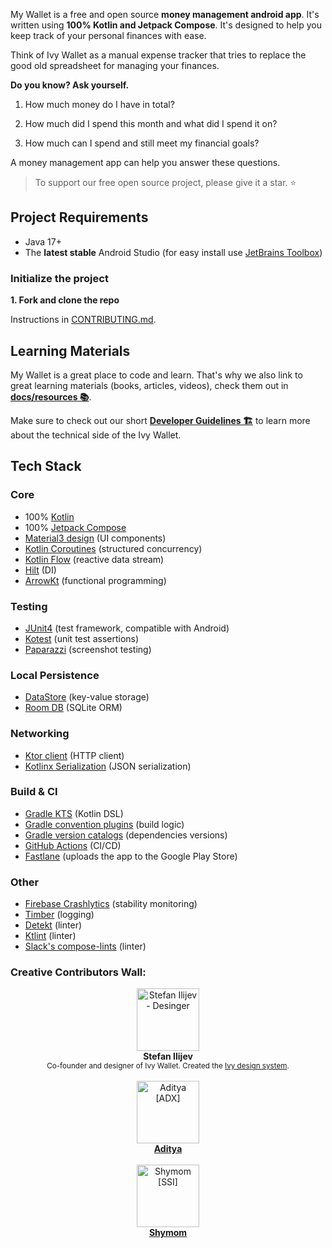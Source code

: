 My Wallet is a free and open source **money management android app**. It's written using **100% Kotlin and Jetpack Compose**. It's designed to help you keep track of your personal finances with ease.

Think of Ivy Wallet as a manual expense tracker that tries to replace the good old spreadsheet for managing your finances.

**Do you know? Ask yourself.**

1) How much money do I have in total?

2) How much did I spend this month and what did I spend it on?

3) How much can I spend and still meet my financial goals?

A money management app can help you answer these questions.

> To support our free open source project, please give it a star. ⭐

## Project Requirements

- Java 17+
- The **latest stable** Android Studio (for easy install use [JetBrains Toolbox](https://www.jetbrains.com/toolbox-app/))

### Initialize the project

**1. Fork and clone the repo**

Instructions in [CONTRIBUTING.md](./CONTRIBUTING.md).

## Learning Materials

My Wallet is a great place to code and learn. That's why we also link to great learning materials (books, articles, videos), check them out in **[docs/resources 📚](docs/resources/)**.

Make sure to check out our short **[Developer Guidelines 🏗️](docs/Guidelines.md)** to learn more about the technical side of the Ivy Wallet.

## Tech Stack

### Core

- 100% [Kotlin](https://kotlinlang.org/)
- 100% [Jetpack Compose](https://developer.android.com/jetpack/compose)
- [Material3 design](https://m3.material.io/) (UI components)
- [Kotlin Coroutines](https://kotlinlang.org/docs/coroutines-overview.html) (structured concurrency)
- [Kotlin Flow](https://kotlinlang.org/docs/flow.html) (reactive data stream)
- [Hilt](https://dagger.dev/hilt/) (DI)
- [ArrowKt](https://arrow-kt.io/) (functional programming)


### Testing
- [JUnit4](https://github.com/junit-team/junit4) (test framework, compatible with Android)
- [Kotest](https://kotest.io/) (unit test assertions)
- [Paparazzi](https://github.com/cashapp/paparazzi) (screenshot testing)

### Local Persistence
- [DataStore](https://developer.android.com/topic/libraries/architecture/datastore) (key-value storage)
- [Room DB](https://developer.android.com/training/data-storage/room) (SQLite ORM)

### Networking
- [Ktor client](https://ktor.io/docs/getting-started-ktor-client.html) (HTTP client)
- [Kotlinx Serialization](https://github.com/Kotlin/kotlinx.serialization) (JSON serialization)

### Build & CI
- [Gradle KTS](https://docs.gradle.org/current/userguide/kotlin_dsl.html) (Kotlin DSL)
- [Gradle convention plugins](https://docs.gradle.org/current/samples/sample_convention_plugins.html) (build logic)
- [Gradle version catalogs](https://developer.android.com/build/migrate-to-catalogs) (dependencies versions)
- [GitHub Actions](https://github.com/Ivy-Apps/ivy-wallet/actions) (CI/CD)
- [Fastlane](https://fastlane.tools/) (uploads the app to the Google Play Store)

### Other
- [Firebase Crashlytics](https://firebase.google.com/products/crashlytics) (stability monitoring)
- [Timber](https://github.com/JakeWharton/timber) (logging)
- [Detekt](https://github.com/detekt/detekt) (linter)
- [Ktlint](https://github.com/pinterest/ktlint) (linter)
- [Slack's compose-lints](https://slackhq.github.io/compose-lints/) (linter)


### Creative Contributors Wall:

<!-- <div align="center">
  <a href="URL_TO_CONTRIBUTION">
    <img src="URL_TO_PERSONS_PHOTO" width="100px;" alt="PERSON'S PHOTO"/><br>
    <strong>USERNAME</strong><br>
    <small>MESSAGE_FOR_THEIR_CONTRIBUTION</small>
  </a>
</div> -->

<div style="text-align: center">
    <img src="https://avatars.githubusercontent.com/u/62771583?v=4" width="100px;" alt="Stefan Ilijev - Desinger"/><br>
    <strong>Stefan Ilijev</strong><br>
    <small>Co-founder and designer of Ivy Wallet. Created the <a href="https://www.figma.com/file/kSwIa07jcHEHZXo6rzx7dn/Design-System?node-id=0%3A1&mode=dev">Ivy design system</a>.</small>
    <br/>
    <br/>
</div>

<div style="text-align: center">
    <img src="https://avatars.githubusercontent.com/u/86833171?v=4" width="100px;" alt="Aditya [ADX]"/><br>
    <strong><a href="https://github.com/adx69" >Aditya</a> </strong><br>
    <br/>
</div>

<div style="text-align: center">
    <img src="https://avatars.githubusercontent.com/u/130169485?v=4" width="100px;" alt="Shymom [SSI]"/><br>
    <strong><a href="https://github.com/SHYMOM" >Shymom</a> </strong><br>
    <br/>
</div>


